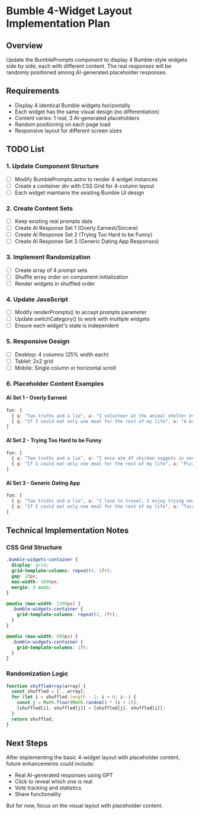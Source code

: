 # Bumble 4-Widget Layout Implementation Plan

## Overview
Update the BumblePrompts component to display 4 Bumble-style widgets side by side, each with different content. The real responses will be randomly positioned among AI-generated placeholder responses.

## Requirements
- Display 4 identical Bumble widgets horizontally
- Each widget has the same visual design (no differentiation)
- Content varies: 1 real, 3 AI-generated placeholders
- Random positioning on each page load
- Responsive layout for different screen sizes

## TODO List

### 1. Update Component Structure
- [ ] Modify BumblePrompts.astro to render 4 widget instances
- [ ] Create a container div with CSS Grid for 4-column layout
- [ ] Each widget maintains the existing Bumble UI design

### 2. Create Content Sets
- [ ] Keep existing real prompts data
- [ ] Create AI Response Set 1 (Overly Earnest/Sincere)
- [ ] Create AI Response Set 2 (Trying Too Hard to be Funny)
- [ ] Create AI Response Set 3 (Generic Dating App Responses)

### 3. Implement Randomization
- [ ] Create array of 4 prompt sets
- [ ] Shuffle array order on component initialization
- [ ] Render widgets in shuffled order

### 4. Update JavaScript
- [ ] Modify renderPrompts() to accept prompts parameter
- [ ] Update switchCategory() to work with multiple widgets
- [ ] Ensure each widget's state is independent

### 5. Responsive Design
- [ ] Desktop: 4 columns (25% width each)
- [ ] Tablet: 2x2 grid
- [ ] Mobile: Single column or horizontal scroll

### 6. Placeholder Content Examples

#### AI Set 1 - Overly Earnest
```javascript
fun: [
  { q: "Two truths and a lie", a: "I volunteer at the animal shelter every weekend, I believe in the power of positive thinking, I've never told a white lie (the lie is the last one)" },
  { q: "If I could eat only one meal for the rest of my life", a: "A balanced, nutritious salad with grilled chicken because health is wealth" }
]
```

#### AI Set 2 - Trying Too Hard to be Funny
```javascript
fun: [
  { q: "Two truths and a lie", a: "I once ate 47 chicken nuggets in one sitting, I'm banned from 3 different escape rooms, My middle name is actually Danger (spoiler: it's not)" },
  { q: "If I could eat only one meal for the rest of my life", a: "Pizza, because I'm basic and I own it 🍕💁" }
]
```

#### AI Set 3 - Generic Dating App
```javascript
fun: [
  { q: "Two truths and a lie", a: "I love to travel, I enjoy trying new restaurants, I don't like hiking (the lie is the last one)" },
  { q: "If I could eat only one meal for the rest of my life", a: "Tacos! Can't go wrong with tacos 🌮" }
]
```

## Technical Implementation Notes

### CSS Grid Structure
```css
.bumble-widgets-container {
  display: grid;
  grid-template-columns: repeat(4, 1fr);
  gap: 20px;
  max-width: 1600px;
  margin: 0 auto;
}

@media (max-width: 1200px) {
  .bumble-widgets-container {
    grid-template-columns: repeat(2, 1fr);
  }
}

@media (max-width: 600px) {
  .bumble-widgets-container {
    grid-template-columns: 1fr;
  }
}
```

### Randomization Logic
```javascript
function shuffleArray(array) {
  const shuffled = [...array];
  for (let i = shuffled.length - 1; i > 0; i--) {
    const j = Math.floor(Math.random() * (i + 1));
    [shuffled[i], shuffled[j]] = [shuffled[j], shuffled[i]];
  }
  return shuffled;
}
```

## Next Steps
After implementing the basic 4-widget layout with placeholder content, future enhancements could include:
- Real AI-generated responses using GPT
- Click to reveal which one is real
- Vote tracking and statistics
- Share functionality

But for now, focus on the visual layout with placeholder content.